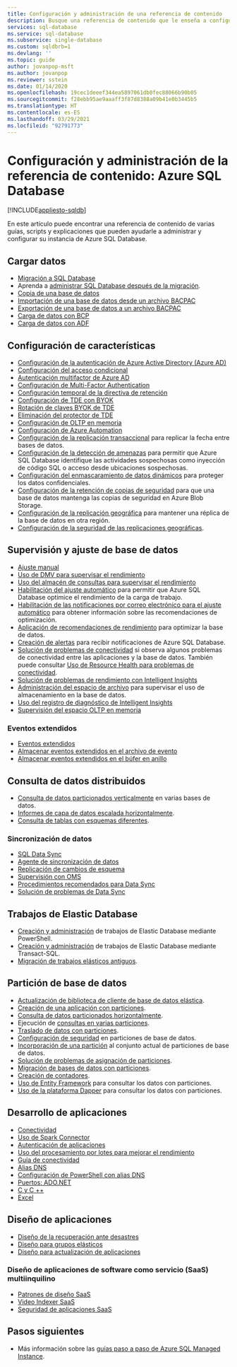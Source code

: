 ```yaml
---
title: Configuración y administración de una referencia de contenido
description: Busque una referencia de contenido que le enseña a configurar y administrar Azure SQL Database.
services: sql-database
ms.service: sql-database
ms.subservice: single-database
ms.custom: sqldbrb=1
ms.devlang: ''
ms.topic: guide
author: jovanpop-msft
ms.author: jovanpop
ms.reviewer: sstein
ms.date: 01/14/2020
ms.openlocfilehash: 19cec1deeef344ea5897061db0fec88066b90b05
ms.sourcegitcommit: f28ebb95ae9aaaff3f87d8388a09b41e0b3445b5
ms.translationtype: HT
ms.contentlocale: es-ES
ms.lasthandoff: 03/29/2021
ms.locfileid: "92791773"
---
```

# <a name="configure-and-manage-content-reference---azure-sql-database"></a>Configuración y administración de la referencia de contenido: Azure SQL Database
[!INCLUDE[appliesto-sqldb](../includes/appliesto-sqldb.md)]

En este artículo puede encontrar una referencia de contenido de varias guías, scripts y explicaciones que pueden ayudarle a administrar y configurar su instancia de Azure SQL Database. 

## <a name="load-data"></a>Cargar datos

- [Migración a SQL Database](migrate-to-database-from-sql-server.md)
- Aprenda a [administrar SQL Database después de la migración](manage-data-after-migrating-to-database.md).
- [Copia de una base de datos](database-copy.md)
- [Importación de una base de datos desde un archivo BACPAC](database-import.md)
- [Exportación de una base de datos a un archivo BACPAC](database-export.md)
- [Carga de datos con BCP](../load-from-csv-with-bcp.md)
- [Carga de datos con ADF](../../data-factory/connector-azure-sql-database.md?toc=/azure/sql-database/toc.json)

## <a name="configure-features"></a>Configuración de características

- [Configuración de la autenticación de Azure Active Directory (Azure AD)](authentication-aad-configure.md)
- [Configuración del acceso condicional](conditional-access-configure.md)
- [Autenticación multifactor de Azure AD](authentication-mfa-ssms-overview.md)
- [Configuración de Multi-Factor Authentication](authentication-mfa-ssms-configure.md)
- [Configuración temporal de la directiva de retención](temporal-tables-retention-policy.md)
- [Configuración de TDE con BYOK](transparent-data-encryption-byok-configure.md)
- [Rotación de claves BYOK de TDE](transparent-data-encryption-byok-key-rotation.md)
- [Eliminación del protector de TDE](transparent-data-encryption-byok-remove-tde-protector.md)
- [Configuración de OLTP en memoria](../in-memory-oltp-configure.md)
- [Configuración de Azure Automation](automation-manage.md)
- [Configuración de la replicación transaccional](replication-to-sql-database.md) para replicar la fecha entre bases de datos.
- [Configuración de la detección de amenazas](threat-detection-configure.md) para permitir que Azure SQL Database identifique las actividades sospechosas como inyección de código SQL o acceso desde ubicaciones sospechosas.
- [Configuración del enmascaramiento de datos dinámicos](dynamic-data-masking-configure-portal.md) para proteger los datos confidenciales.
- [Configuración de la retención de copias de seguridad](long-term-backup-retention-configure.md) para que una base de datos mantenga las copias de seguridad en Azure Blob Storage. 
- [Configuración de la replicación geográfica](active-geo-replication-overview.md) para mantener una réplica de la base de datos en otra región.
- [Configuración de la seguridad de las replicaciones geográficas](active-geo-replication-security-configure.md).

## <a name="monitor-and-tune-your-database"></a>Supervisión y ajuste de base de datos

- [Ajuste manual](performance-guidance.md)
- [Uso de DMV para supervisar el rendimiento](monitoring-with-dmvs.md)
- [Uso del almacén de consultas para supervisar el rendimiento](/sql/relational-databases/performance/best-practice-with-the-query-store#Insight)
- [Habilitación del ajuste automático](automatic-tuning-enable.md) para permitir que Azure SQL Database optimice el rendimiento de la carga de trabajo.
- [Habilitación de las notificaciones por correo electrónico para el ajuste automático](automatic-tuning-email-notifications-configure.md) para obtener información sobre las recomendaciones de optimización.
- [Aplicación de recomendaciones de rendimiento](database-advisor-find-recommendations-portal.md) para optimizar la base de datos.
- [Creación de alertas](alerts-insights-configure-portal.md) para recibir notificaciones de Azure SQL Database.
- [Solución de problemas de conectividad](troubleshoot-common-errors-issues.md) si observa algunos problemas de conectividad entre las aplicaciones y la base de datos. También puede consultar [Uso de Resource Health para problemas de conectividad](resource-health-to-troubleshoot-connectivity.md).
- [Solución de problemas de rendimiento con Intelligent Insights](intelligent-insights-troubleshoot-performance.md)
- [Administración del espacio de archivo](file-space-manage.md) para supervisar el uso de almacenamiento en la base de datos.
- [Uso del registro de diagnóstico de Intelligent Insights](intelligent-insights-use-diagnostics-log.md)
- [Supervisión del espacio OLTP en memoria](../in-memory-oltp-monitor-space.md)

### <a name="extended-events"></a>Eventos extendidos

- [Eventos extendidos](xevent-db-diff-from-svr.md)
- [Almacenar eventos extendidos en el archivo de evento](xevent-code-event-file.md)
- [Almacenar eventos extendidos en el búfer en anillo](xevent-code-ring-buffer.md)

## <a name="query-distributed-data"></a>Consulta de datos distribuidos

- [Consulta de datos particionados verticalmente](elastic-query-getting-started-vertical.md) en varias bases de datos.
- [Informes de capa de datos escalada horizontalmente](elastic-query-horizontal-partitioning.md).
- [Consulta de tablas con esquemas diferentes](elastic-query-vertical-partitioning.md).

### <a name="data-sync"></a>Sincronización de datos

- [SQL Data Sync](sql-data-sync-data-sql-server-sql-database.md)
- [Agente de sincronización de datos](sql-data-sync-agent-overview.md)
- [Replicación de cambios de esquema](sql-data-sync-update-sync-schema.md)
- [Supervisión con OMS](./monitor-tune-overview.md)
- [Procedimientos recomendados para Data Sync](sql-data-sync-best-practices.md)
- [Solución de problemas de Data Sync](sql-data-sync-troubleshoot.md)

## <a name="elastic-database-jobs"></a>Trabajos de Elastic Database

- [Creación y administración](elastic-jobs-powershell-create.md) de trabajos de Elastic Database mediante PowerShell.
- [Creación y administración](elastic-jobs-tsql-create-manage.md) de trabajos de Elastic Database mediante Transact-SQL.
- [Migración de trabajos elásticos antiguos](elastic-jobs-migrate.md).

## <a name="database-sharding"></a>Partición de base de datos

- [Actualización de biblioteca de cliente de base de datos elástica](elastic-scale-upgrade-client-library.md).
- [Creación de una aplicación con particiones](elastic-scale-get-started.md).
- [Consulta de datos particionados horizontalmente](elastic-query-getting-started.md).
- Ejecución de [consultas en varias particiones](elastic-scale-multishard-querying.md).
- [Traslado de datos con particiones](elastic-scale-configure-deploy-split-and-merge.md).
- [Configuración de seguridad](elastic-scale-split-merge-security-configuration.md) en particiones de base de datos.
- [Incorporación de una partición](elastic-scale-add-a-shard.md) al conjunto actual de particiones de base de datos.
- [Solución de problemas de asignación de particiones](elastic-database-recovery-manager.md).
- [Migración de bases de datos con particiones](elastic-convert-to-use-elastic-tools.md).
- [Creación de contadores](elastic-database-perf-counters.md).
- [Uso de Entity Framework](elastic-scale-use-entity-framework-applications-visual-studio.md) para consultar los datos con particiones.
- [Uso de la plataforma Dapper](elastic-scale-working-with-dapper.md) para consultar los datos con particiones.

## <a name="develop-applications"></a>Desarrollo de aplicaciones

- [Conectividad](connect-query-content-reference-guide.md#libraries)
- [Uso de Spark Connector](spark-connector.md)
- [Autenticación de aplicaciones](application-authentication-get-client-id-keys.md)
- [Uso del procesamiento por lotes para mejorar el rendimiento](../performance-improve-use-batching.md)
- [Guía de conectividad](troubleshoot-common-connectivity-issues.md)
- [Alias DNS](dns-alias-overview.md)
- [Configuración de PowerShell con alias DNS](dns-alias-powershell-create.md)
- [Puertos: ADO.NET](adonet-v12-develop-direct-route-ports.md)
- [C y C ++](develop-cplusplus-simple.md)
- [Excel](connect-excel.md)

## <a name="design-applications"></a>Diseño de aplicaciones

- [Diseño de la recuperación ante desastres](designing-cloud-solutions-for-disaster-recovery.md)
- [Diseño para grupos elásticos](disaster-recovery-strategies-for-applications-with-elastic-pool.md)
- [Diseño para actualización de aplicaciones](manage-application-rolling-upgrade.md)

### <a name="design-multi-tenant-software-as-a-service-saas-applications"></a>Diseño de aplicaciones de software como servicio (SaaS) multiinquilino

- [Patrones de diseño SaaS](saas-tenancy-app-design-patterns.md)
- [Video Indexer SaaS](saas-tenancy-video-index-wingtip-brk3120-20171011.md)
- [Seguridad de aplicaciones SaaS](saas-tenancy-elastic-tools-multi-tenant-row-level-security.md)

## <a name="next-steps"></a>Pasos siguientes

- Más información sobre las [guías paso a paso de Azure SQL Managed Instance](../managed-instance/how-to-content-reference-guide.md).